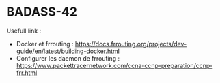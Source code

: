 # BADASS-42

Usefull link :
- Docker et frrouting : https://docs.frrouting.org/projects/dev-guide/en/latest/building-docker.html
- Configurer les daemon de frrouting : https://www.packettracernetwork.com/ccna-ccnp-preparation/ccnp-frr.html
